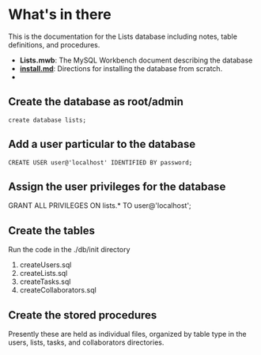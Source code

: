 # What's in there
This is the documentation for the Lists database including notes, table definitions, and procedures.

+ **Lists.mwb**: The MySQL Workbench document describing the database
+ [**install.md**](./install.md): Directions for installing the database from scratch.
+
## Create the database as root/admin
```create database lists;```

## Add a user particular to the database
```CREATE USER user@'localhost' IDENTIFIED BY password;```
## Assign the user privileges for the database
GRANT ALL PRIVILEGES ON lists.* TO user@'localhost';
## Create the tables
Run the code in the ./db/init directory
1. createUsers.sql
2. createLists.sql
3. createTasks.sql
4. createCollaborators.sql

## Create the stored procedures
Presently these are held as individual files, organized by table type in the users, lists, tasks, and collaborators directories.
